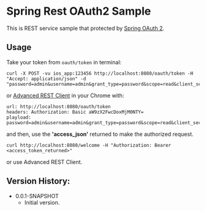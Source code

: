 # Spring Rest OAuth2 Sample

This is REST service sample that protected by [Spring OAuth 2](http://projects.spring.io/spring-security-oauth/).

## Usage

Take your token from ```oauth/token``` in terminal:

```
curl -X POST -vu ios_app:123456 http://localhost:8080/oauth/token -H "Accept: application/json" -d "password=admin&username=admin&grant_type=password&scope=read&client_secret=123456&client_id=ios_app"
```

or [Advanced REST Client](https://github.com/jarrodek/advanced-rest-client) in your Chrome with:

```
url: http://localhost:8080/oauth/token
headers: Authorization: Basic aW9zX2FwcDoxMjM0NTY=
playload: password=admin&username=admin&grant_type=password&scope=read&client_secret=123456&client_id=ios_app
```

and then, use the **'access_json'** returned to make the authorized request.

```
curl http://localhost:8080/welcome -H "Authorization: Bearer <access_token_returned>"
```

or use Advanced REST Client.

## Version History:

- 0.0.1-SNAPSHOT
  - Initial version.